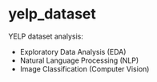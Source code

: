 # yelp_dataset

YELP dataset analysis:

- Exploratory Data Analysis (EDA)
- Natural Language Processing (NLP)
- Image Classification (Computer Vision)
